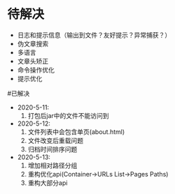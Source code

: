 # 待解决
- 日志和提示信息（输出到文件？友好提示？异常捕获？）
- 伪文章搜索
- 多语言
- 文章头矫正
- 命令操作优化
- 提示优化


#已解决
- 2020-5-11:
    1. 打包后jar中的文件不能访问到
- 2020-5-12:
    1. 文件列表中会包含单页(about.html)
    2. 文件改变后重载问题
    3. 归档时间排序问题
- 2020-5-13:
    1. 增加相对路径分组
    2. 重构优化api(Container->URLs List<Page>->Pages Paths)
    3. 重构大部分api
    